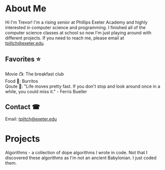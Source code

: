 # About Me 
Hi I'm Trevor! I'm a rising senior at Phillips Exeter Academy and highly interested in computer science and programming. I finished all of the computer science classes at school so now I'm just playing around with different projects. If you need to reach me, please email at tpiltch@exeter.edu.

## Favorites ⭐
Movie 📺: The breakfast club <br />
Food 🌯: Burritos <br />
Qoute 💭: "Life moves pretty fast. If you don't stop and look around once in a while, you could miss it." - Ferris Bueller <br />

## Contact ☎
Email: tpiltch@exeter.edu

# Projects
Algorithms - a collection of dope algorithms I wrote in code. Not that I discovered these algorithms as I'm not an ancient Babylonian. I just coded them.
<!---
trevorpiltch/trevorpiltch is a ✨ special ✨ repository because its `README.md` (this file) appears on your GitHub profile.
You can click the Preview link to take a look at your changes.
--->
